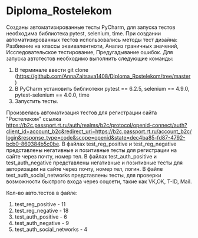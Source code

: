 # Diploma_Rostelekom

Созданы автоматизированные тесты PyCharm, для запуска тестов необходима библиотека pytest, selenium, time.
При создании автоматизированных тестов использовались методы тест дизайна: Разбиение на классы эквивалентноти, Анализ граничных значений, Исследовательское тестирование, Предугадывание ошибок. 
Для запуска автотестов необходимо выполнить следующие команды:

1. В терминале ввести git clone (https://github.com/AnnaZaitsava1408/Diploma_Rostelekom/tree/master)
2. В PyCharm установить библиотеки pytest == 6.2.5, selenium == 4.9.0, pytest-selenium == 4.0.0, time
3. Запустить тесты.

Произвелась автоматизация тестов для регистрации  сайта "Ростелеком" ссылка https://b2c.passport.rt.ru/auth/realms/b2c/protocol/openid-connect/auth?client_id=account_b2c&redirect_uri=https://b2c.passport.rt.ru/account_b2c/login&response_type=code&scope=openid&state=dec4ba85-fd87-4792-bcb0-860384b5c0be.
В файлах test_reg_positive и test_reg_negative представлены негативные и позитивные тесты для регистрации на сайте через почту, номер тел.
В файлах test_auth_positive и test_auth_negative представлены негативные и позитивные тесты для авторизации на сайте через почту, номер тел, логин.
В файле test_auth_social_networks представлены тесты, для проверки возможности быстрого входа через соцсети, такие как VK,OK, T-ID, Mail.

Кол-во авто.тестов в файле:
1. test_reg_positive - 11
2. test_reg_negative - 18
3. test_auth_positive - 6
4. test_auth_negative - 9
5. test_auth_social_networks - 4
